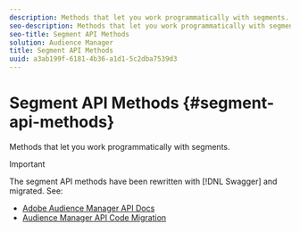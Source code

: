 ```yaml
---
description: Methods that let you work programmatically with segments.
seo-description: Methods that let you work programmatically with segments.
seo-title: Segment API Methods
solution: Audience Manager
title: Segment API Methods
uuid: a3ab199f-6181-4b36-a1d1-5c2dba7539d3
---
```


# Segment API Methods {#segment-api-methods}

Methods that let you work programmatically with segments.

>[!IMPORTANT]
>
>The segment API methods have been rewritten with [!DNL Swagger] and migrated. See:
>
>* [Adobe Audience Manager API Docs](https://bank.demdex.com/portal/swagger/index.html) 
>* [Audience Manager API Code Migration](../../api/api-swagger-migration.md)